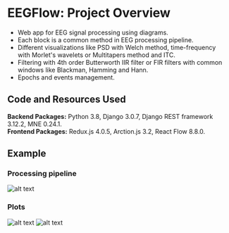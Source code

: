 # EEGFlow: Project Overview 
* Web app for EEG signal processing using diagrams.
* Each block is a common method in EEG processing pipeline.
* Different visualizations like PSD with Welch method, time-frequency with Morlet's wavelets or Multitapers method and ITC.
* Filtering with 4th order Butterworth IIR filter or FIR filters with common windows like Blackman, Hamming and Hann.
* Epochs and events management.

## Code and Resources Used 
**Backend Packages:** Python 3.8, Django 3.0.7, Django REST framework 3.12.2, MNE 0.24.1.    
**Frontend Packages:** Redux.js 4.0.5, Arction.js 3.2, React Flow 8.8.0. 

## Example
### Processing pipeline
![alt text](https://github.com/chrisferreyra13/EEGFlow/blob/master/frontend/gui/public/images/diagram1.png "Diagram example")

### Plots
![alt text](https://github.com/chrisferreyra13/EEGFlow/blob/master/frontend/gui/public/images/time-freq1.png "Time-frequency plot")
![alt text](https://github.com/chrisferreyra13/EEGFlow/blob/master/frontend/gui/public/images/time-events1.png "Time series with events plot")
